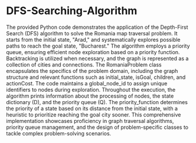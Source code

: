 # DFS-Searching-Algorithm
The provided Python code demonstrates the application of the Depth-First Search (DFS) algorithm to solve the Romania map traversal problem. It starts from the initial state, "Arad," and systematically explores possible paths to reach the goal state, "Bucharest." The algorithm employs a priority queue, ensuring efficient node exploration based on a priority function. Backtracking is utilized when necessary, and the graph is represented as a collection of cities and connections.
The RomaniaProblem class encapsulates the specifics of the problem domain, including the graph structure and relevant functions such as initial_state, isGoal, children, and actionCost. The code maintains a global_node_id to assign unique identifiers to nodes during exploration.
Throughout the execution, the algorithm prints information about the processing of nodes, the state dictionary (D), and the priority queue (Q). The priority_function determines the priority of a state based on its distance from the initial state, with a heuristic to prioritize reaching the goal city sooner.
This comprehensive implementation showcases proficiency in graph traversal algorithms, priority queue management, and the design of problem-specific classes to tackle complex problem-solving scenarios.
